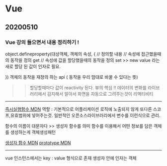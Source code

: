 # Vue
## 20200510
### Vue 강의 들으면서 내용 정리하기 !

object.defineproperty(대상객체, 객체의 속성, {
// 정의할 내용
// 속성에 접근했을때의 동작을 정의
get
// 속성에 값을 할당했을때의 동작을 정의
set >> new value 라는 새로 할당 된 값이 인자로 필요.

})
객체의 동작을 재정의 하는 api ( 동작을 우리 맘대로 바꿀 수 있다는 뜻)

>> 할당할때마다 값이 reactivity 된다. 뷰의 핵심 !!
데이터의 변화를 라이브러리에서 감지해서 알아서 화면을 자동으로 그려주는것이 리액티비티

<hr/>

[즉시실행함수 MDN](https://developer.mozilla.org/ko/docs/Glossary/IIFE)
역할 : 기본적으로 어플리케이션 로직에 노출되지 않게 또다른 스코프,유효범위에 넣어주는것. 일반적인 오픈소스라이브러리에서 변수를 이런식으로 관리.

함수의 이름이 대문자다 >> 생성자 함수를 의미
함수를 이용해서 어떤 정보를 담은 객체를 생성하는게 객체생성패턴

[생성자 함수 MDN](https://developer.mozilla.org/ko/docs/Web/JavaScript/Guide/Obsolete_Pages/Core_JavaScript_1.5_Guide/Creating_New_Objects/Using_a_Constructor_Function)
[prototype MDN](https://developer.mozilla.org/ko/docs/Web/JavaScript/Reference/Global_Objects/Object/constructor)

<hr/>

vue 인스턴스에서는
key : value 형식으로 존재
생성자 안에 인자는 객체

